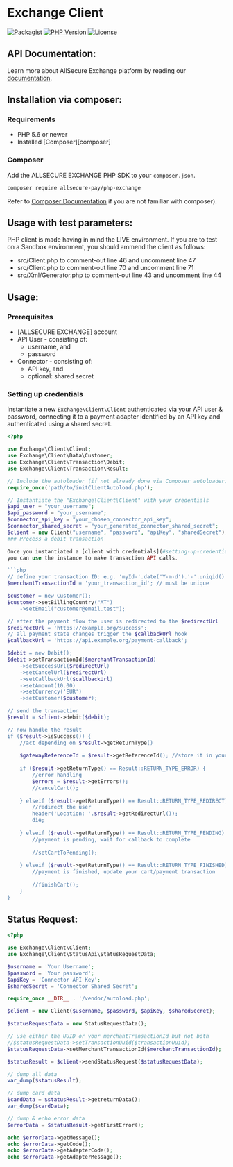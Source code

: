 Exchange Client
==============

[![Packagist](https://img.shields.io/packagist/v/allsecure-pay/php-exchange.svg)](https://packagist.org/packages/allsecure-pay/php-exchange)
[![PHP Version](https://img.shields.io/packagist/php-v/allsecure-pay/php-exchange.svg)](https://packagist.org/packages/allsecure-pay/php-exchange)
[![License](https://img.shields.io/github/license/allsecure-pay/php-exchange.svg)](LICENSE)

## API Documentation:

Learn more about AllSecure Exchange platform by reading our <a href="https://asxgw.com/documentation/gateway">documentation</a>.

## Installation via composer:

### Requirements

- PHP 5.6 or newer
- Installed [Composer][composer]

### Composer

Add the ALLSECURE EXCHANGE PHP SDK to your `composer.json`.
```sh
composer require allsecure-pay/php-exchange
```
Refer to <a href="https://github.com/composer/composer/blob/master/doc/00-intro.md#introduction" alt="_new">Composer Documentation</a> if you are not familiar with composer).

## Usage with test parameters:

PHP client is made having in mind the LIVE environment. If you are to test 
on a Sandbox environment, you should ammend the client as follows:

- src/Client.php to comment-out line 46 and uncomment line 47
- src/Client.php to comment-out line 70 and uncomment line 71
- src/Xml/Generator.php to comment-out line 43 and uncomment line 44


## Usage:

### Prerequisites

- [ALLSECURE EXCHANGE] account
- API User - consisting of:
  - username, and
  - password
- Connector - consisting of:
  - API key, and
  - optional: shared secret

### Setting up credentials

Instantiate a new `Exchange\Client\Client` authenticated via your API user & password,
connecting it to a payment adapter identified by an API key and authenticated using a shared secret.

```php
<?php

use Exchange\Client\Client;
use Exchange\Client\Data\Customer;
use Exchange\Client\Transaction\Debit;
use Exchange\Client\Transaction\Result;

// Include the autoloader (if not already done via Composer autoloader)
require_once('path/to/initClientAutoload.php');

// Instantiate the "Exchange\Client\Client" with your credentials
$api_user = "your_username";
$api_password = "your_username";
$connector_api_key = "your_chosen_connector_api_key";
$connector_shared_secret = "your_generated_connector_shared_secret";
$client = new Client("username", "password", "apiKey", "sharedSecret");
### Process a debit transaction

Once you instantiated a [client with credentials](#setting-up-credentials),
you can use the instance to make transaction API calls.

```php
// define your transaction ID: e.g. 'myId-'.date('Y-m-d').'-'.uniqid()
$merchantTransactionId = 'your_transaction_id'; // must be unique

$customer = new Customer();
$customer->setBillingCountry("AT")
	->setEmail("customer@email.test");

// after the payment flow the user is redirected to the $redirectUrl
$redirectUrl = 'https://example.org/success';
// all payment state changes trigger the $callbackUrl hook
$callbackUrl = 'https://api.example.org/payment-callback';

$debit = new Debit();
$debit->setTransactionId($merchantTransactionId)
	->setSuccessUrl($redirectUrl)
	->setCancelUrl($redirectUrl)
	->setCallbackUrl($callbackUrl)
	->setAmount(10.00)
	->setCurrency('EUR')
	->setCustomer($customer);

// send the transaction
$result = $client->debit($debit);

// now handle the result
if ($result->isSuccess()) {
	//act depending on $result->getReturnType()
	
    $gatewayReferenceId = $result->getReferenceId(); //store it in your database
    
    if ($result->getReturnType() == Result::RETURN_TYPE_ERROR) {
        //error handling
        $errors = $result->getErrors();
        //cancelCart();
    
    } elseif ($result->getReturnType() == Result::RETURN_TYPE_REDIRECT) {
        //redirect the user
        header('Location: '.$result->getRedirectUrl());
        die;
        
    } elseif ($result->getReturnType() == Result::RETURN_TYPE_PENDING) {
        //payment is pending, wait for callback to complete
    
        //setCartToPending();
    
    } elseif ($result->getReturnType() == Result::RETURN_TYPE_FINISHED) {
        //payment is finished, update your cart/payment transaction
    
        //finishCart();
    }
}
```
## Status Request:

```php
<?php

use Exchange\Client\Client;
use Exchange\Client\StatusApi\StatusRequestData;

$username = 'Your Username';
$password = 'Your password';
$apiKey = 'Connector API Key';
$sharedSecret = 'Connector Shared Secret';

require_once __DIR__ . '/vendor/autoload.php';

$client = new Client($username, $password, $apiKey, $sharedSecret);

$statusRequestData = new StatusRequestData();

// use either the UUID or your merchantTransactionId but not both
//$statusRequestData->setTransactionUuid($transactionUuid);
$statusRequestData->setMerchantTransactionId($merchantTransactionId);

$statusResult = $client->sendStatusRequest($statusRequestData);

// dump all data 
var_dump($statusResult);

// dump card data
$cardData = $statusResult->getreturnData();
var_dump($cardData);

// dump & echo error data
$errorData = $statusResult->getFirstError();

echo $errorData->getMessage();
echo $errorData->getCode();
echo $errorData->getAdapterCode();
echo $errorData->getAdapterMessage();

